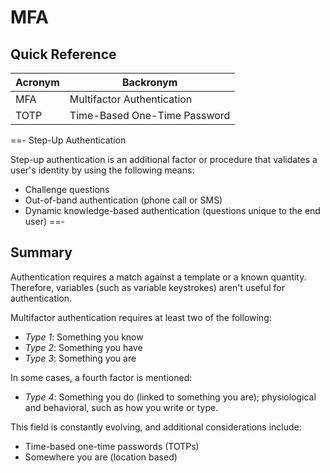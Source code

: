 # MFA

## Quick Reference

| Acronym | Backronym |
| - | - |
| MFA | Multifactor Authentication |
| TOTP | Time-Based One-Time Password |

==- Step-Up Authentication

Step-up authentication is an additional factor or procedure that validates a user's identity by using the following means:

- Challenge questions
- Out-of-band authentication (phone call or SMS)
- Dynamic knowledge-based authentication (questions unique to the end user)
==-

## Summary

Authentication requires a match against a template or a known quantity. Therefore, variables (such as variable keystrokes) aren't useful for authentication.

Multifactor authentication requires at least two of the following:

- *Type 1*: Something you know
- *Type 2*: Something you have
- *Type 3*: Something you are

In some cases, a fourth factor is mentioned:

- *Type 4*: Something you do (linked to something you are); physiological and behavioral, such as how you write or type.

This field is constantly evolving, and additional considerations include:

- Time-based one-time passwords (TOTPs)
- Somewhere you are (location based)
